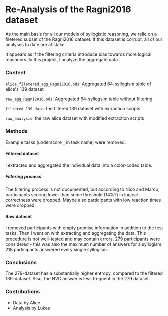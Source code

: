 # Re-Analysis of the Ragni2016 dataset
As the main basis for all our models of syllogistic reasoning, we relie on a filetered subset of the Ragni2016 dataset.
If this dataset is corrupt, all of our analyses to date are at stake.


It appears as if the filtering criteria introduce bias towards more logical reasoners. In this project, I analyze the aggregate data.

### Content
`alice_filetered_agg_Ragni2016.ods`: Aggregated 64-syllogism table of alice's 139 dataset

`raw_agg_Ragni2016.ods`: Aggregated 64-syllogsim table without filtering

`filtered_139_data`: the filtered 139 dataset with extraction scripts

`raw_analysis`: the raw alice dataset with modified extraction scripts

### Methods
Example tasks (underscore _ in task name) were removed.

#### Filtered dataset
I extracted and aggregated the individual data into a color-coded table.

##### Filtering process
The filtering process is not documented, but according to Nico and Marco,
participants scoring lower than some threshold (14%?) in logical correctness were dropped.
Maybe also participants with low reaction times were dropped.

#### Raw dataset
I removed participants with empty premise information in addition to the test tasks.
Then I went on with extracting and aggregating the data.
This procedure is not well-tested and may contain errors.
279 participants were considered - this was also the maximum number of answers for a syllogism.
218 participants answered every single syllogism.

### Conclusions
The 279-dataset has a substantially higher entropy, compared to the filtered 139-dataset.
Also, the NVC answer is less frequent in the 279 dataset.

### Contributions
* Data by Alice
* Analysis by Lukas
